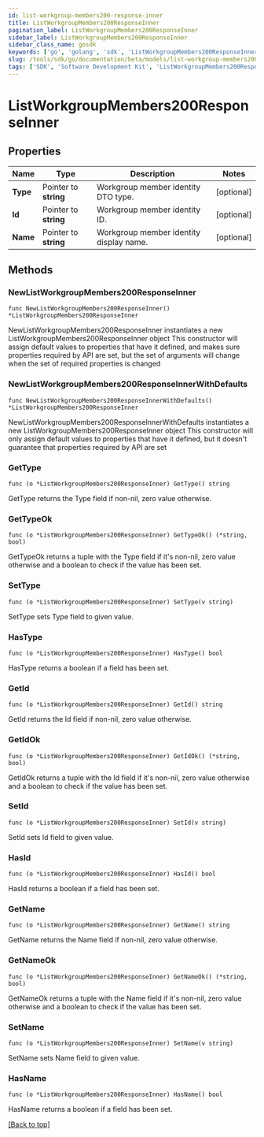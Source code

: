 ```yaml
---
id: list-workgroup-members200-response-inner
title: ListWorkgroupMembers200ResponseInner
pagination_label: ListWorkgroupMembers200ResponseInner
sidebar_label: ListWorkgroupMembers200ResponseInner
sidebar_class_name: gosdk
keywords: ['go', 'golang', 'sdk', 'ListWorkgroupMembers200ResponseInner'] 
slug: /tools/sdk/go/documentation/beta/models/list-workgroup-members200-response-inner
tags: ['SDK', 'Software Development Kit', 'ListWorkgroupMembers200ResponseInner']
---
```


# ListWorkgroupMembers200ResponseInner

## Properties

Name | Type | Description | Notes
------------ | ------------- | ------------- | -------------
**Type** | Pointer to **string** | Workgroup member identity DTO type. | [optional] 
**Id** | Pointer to **string** | Workgroup member identity ID. | [optional] 
**Name** | Pointer to **string** | Workgroup member identity display name. | [optional] 

## Methods

### NewListWorkgroupMembers200ResponseInner

`func NewListWorkgroupMembers200ResponseInner() *ListWorkgroupMembers200ResponseInner`

NewListWorkgroupMembers200ResponseInner instantiates a new ListWorkgroupMembers200ResponseInner object
This constructor will assign default values to properties that have it defined,
and makes sure properties required by API are set, but the set of arguments
will change when the set of required properties is changed

### NewListWorkgroupMembers200ResponseInnerWithDefaults

`func NewListWorkgroupMembers200ResponseInnerWithDefaults() *ListWorkgroupMembers200ResponseInner`

NewListWorkgroupMembers200ResponseInnerWithDefaults instantiates a new ListWorkgroupMembers200ResponseInner object
This constructor will only assign default values to properties that have it defined,
but it doesn't guarantee that properties required by API are set

### GetType

`func (o *ListWorkgroupMembers200ResponseInner) GetType() string`

GetType returns the Type field if non-nil, zero value otherwise.

### GetTypeOk

`func (o *ListWorkgroupMembers200ResponseInner) GetTypeOk() (*string, bool)`

GetTypeOk returns a tuple with the Type field if it's non-nil, zero value otherwise
and a boolean to check if the value has been set.

### SetType

`func (o *ListWorkgroupMembers200ResponseInner) SetType(v string)`

SetType sets Type field to given value.

### HasType

`func (o *ListWorkgroupMembers200ResponseInner) HasType() bool`

HasType returns a boolean if a field has been set.

### GetId

`func (o *ListWorkgroupMembers200ResponseInner) GetId() string`

GetId returns the Id field if non-nil, zero value otherwise.

### GetIdOk

`func (o *ListWorkgroupMembers200ResponseInner) GetIdOk() (*string, bool)`

GetIdOk returns a tuple with the Id field if it's non-nil, zero value otherwise
and a boolean to check if the value has been set.

### SetId

`func (o *ListWorkgroupMembers200ResponseInner) SetId(v string)`

SetId sets Id field to given value.

### HasId

`func (o *ListWorkgroupMembers200ResponseInner) HasId() bool`

HasId returns a boolean if a field has been set.

### GetName

`func (o *ListWorkgroupMembers200ResponseInner) GetName() string`

GetName returns the Name field if non-nil, zero value otherwise.

### GetNameOk

`func (o *ListWorkgroupMembers200ResponseInner) GetNameOk() (*string, bool)`

GetNameOk returns a tuple with the Name field if it's non-nil, zero value otherwise
and a boolean to check if the value has been set.

### SetName

`func (o *ListWorkgroupMembers200ResponseInner) SetName(v string)`

SetName sets Name field to given value.

### HasName

`func (o *ListWorkgroupMembers200ResponseInner) HasName() bool`

HasName returns a boolean if a field has been set.


[[Back to top]](#) 


